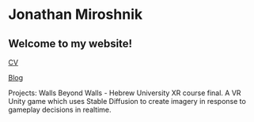 # Jonathan Miroshnik
## Welcome to my website!

[CV](https://jonathanmiroshnik.github.io/JonathanMiroshnikResume.pdf)

[Blog](blog.md)

Projects:
Walls Beyond Walls - Hebrew University XR course final. A VR Unity game which uses Stable Diffusion to create imagery in response to gameplay decisions in realtime.
